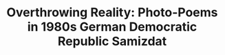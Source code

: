 ---
title: "Overthrowing Reality: Photo-Poems in 1980s German Democratic Republic Samizdat"
short_title: 
layout: "essay"
order: 30
contributor: 
 - id: ahorakova
 - id: ipoggi
copyright: "Getty Research Journal, no. 19 (2024) © 2024 Anna Horakova and J. Paul Getty Trust"
abstract:
---